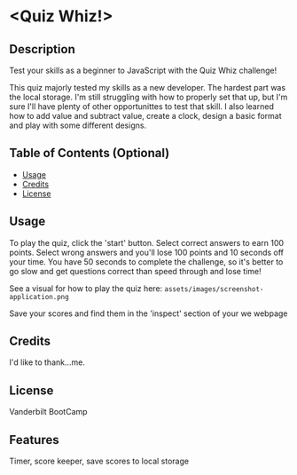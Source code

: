 # <Quiz Whiz!>

## Description

Test your skills as a beginner to JavaScript with the Quiz Whiz challenge! 

This quiz majorly tested my skills as a new developer. The hardest part was the local storage. I'm still struggling with how to properly set that up, but I'm sure I'll have plenty of other opportunittes to test that skill. I also learned how to add value and subtract value, create a clock, design a basic format and play with some different designs. 

## Table of Contents (Optional)
- [Usage](#usage)
- [Credits](#credits)
- [License](#license)

## Usage

To play the quiz, click the 'start' button. Select correct answers to earn 100 points. Select wrong answers and you'll lose 100 points and 10 seconds off your time. You have 50 seconds to complete the challenge, so it's better to go slow and get questions correct than speed through and lose time!

See a visual for how to play the quiz here: `assets/images/screenshot-application.png` 

Save your scores and find them in the 'inspect' section of your we webpage

## Credits
I'd like to thank...me. 

## License
Vanderbilt BootCamp


## Features
Timer, score keeper, save scores to local storage
